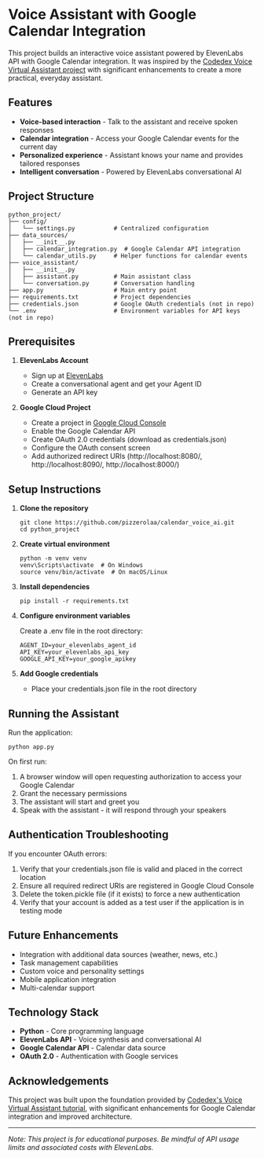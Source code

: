 # Voice Assistant with Google Calendar Integration

This project builds an interactive voice assistant powered by ElevenLabs API with Google Calendar integration. It was inspired by the [Codedex Voice Virtual Assistant project](https://www.codedex.io/projects/create-a-voice-virtual-assistant-with-elevenlabs) with significant enhancements to create a more practical, everyday assistant.

## Features

- **Voice-based interaction** - Talk to the assistant and receive spoken responses
- **Calendar integration** - Access your Google Calendar events for the current day
- **Personalized experience** - Assistant knows your name and provides tailored responses
- **Intelligent conversation** - Powered by ElevenLabs conversational AI

## Project Structure

```
python_project/
├── config/
│   └── settings.py           # Centralized configuration
├── data_sources/
│   ├── __init__.py
│   ├── calendar_integration.py  # Google Calendar API integration
│   └── calendar_utils.py     # Helper functions for calendar events
├── voice_assistant/
│   ├── __init__.py
│   ├── assistant.py          # Main assistant class
│   └── conversation.py       # Conversation handling
├── app.py                    # Main entry point
├── requirements.txt          # Project dependencies
├── credentials.json          # Google OAuth credentials (not in repo)
└── .env                      # Environment variables for API keys (not in repo)
```

## Prerequisites

1. **ElevenLabs Account**
   - Sign up at [ElevenLabs](https://elevenlabs.io/)
   - Create a conversational agent and get your Agent ID
   - Generate an API key

2. **Google Cloud Project**
   - Create a project in [Google Cloud Console](https://console.cloud.google.com/)
   - Enable the Google Calendar API
   - Create OAuth 2.0 credentials (download as credentials.json)
   - Configure the OAuth consent screen
   - Add authorized redirect URIs (http://localhost:8080/, http://localhost:8090/, http://localhost:8000/)

## Setup Instructions

1. **Clone the repository**
   ```
   git clone https://github.com/pizzerolaa/calendar_voice_ai.git
   cd python_project
   ```

2. **Create virtual environment**
   ```
   python -m venv venv
   venv\Scripts\activate  # On Windows
   source venv/bin/activate  # On macOS/Linux
   ```

3. **Install dependencies**
   ```
   pip install -r requirements.txt
   ```

4. **Configure environment variables**
   
   Create a .env file in the root directory:
   ```
   AGENT_ID=your_elevenlabs_agent_id
   API_KEY=your_elevenlabs_api_key
   GOOGLE_API_KEY=your_google_apikey
   ```

5. **Add Google credentials**
   - Place your credentials.json file in the root directory

## Running the Assistant

Run the application:
```
python app.py
```

On first run:
1. A browser window will open requesting authorization to access your Google Calendar
2. Grant the necessary permissions
3. The assistant will start and greet you
4. Speak with the assistant - it will respond through your speakers

## Authentication Troubleshooting

If you encounter OAuth errors:
1. Verify that your credentials.json file is valid and placed in the correct location
2. Ensure all required redirect URIs are registered in Google Cloud Console
3. Delete the token.pickle file (if it exists) to force a new authentication
4. Verify that your account is added as a test user if the application is in testing mode

## Future Enhancements

- Integration with additional data sources (weather, news, etc.)
- Task management capabilities
- Custom voice and personality settings
- Mobile application integration
- Multi-calendar support

## Technology Stack

- **Python** - Core programming language
- **ElevenLabs API** - Voice synthesis and conversational AI
- **Google Calendar API** - Calendar data source
- **OAuth 2.0** - Authentication with Google services

## Acknowledgements

This project was built upon the foundation provided by [Codedex's Voice Virtual Assistant tutorial](https://www.codedex.io/projects/create-a-voice-virtual-assistant-with-elevenlabs), with significant enhancements for Google Calendar integration and improved architecture.

---

*Note: This project is for educational purposes. Be mindful of API usage limits and associated costs with ElevenLabs.*